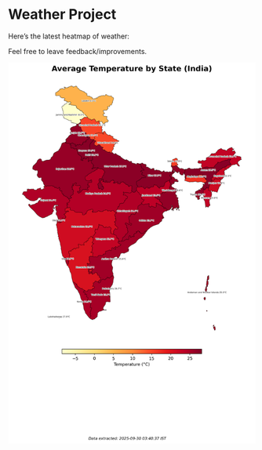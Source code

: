 # Weather Project

Here’s the latest heatmap of weather:

Feel free to leave feedback/improvements.

![India Heatmap](docs/assets/india_heatmap.png?v=DB03DF)
